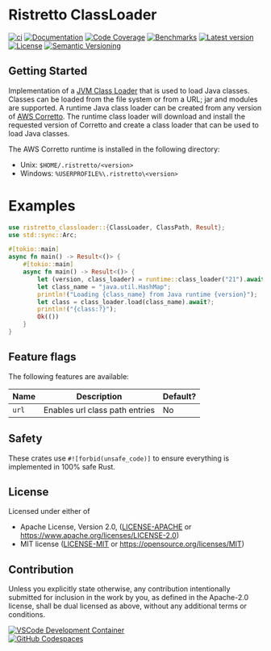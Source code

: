 # Ristretto ClassLoader

[![ci](https://github.com/theseus-rs/ristretto/actions/workflows/ci.yml/badge.svg?branch=main)](https://github.com/theseus-rs/ristretto/actions/workflows/ci.yml)
[![Documentation](https://docs.rs/ristretto_classloader/badge.svg)](https://docs.rs/ristretto_classloader)
[![Code Coverage](https://codecov.io/gh/theseus-rs/ristretto/branch/main/graph/badge.svg)](https://codecov.io/gh/theseus-rs/ristretto)
[![Benchmarks](https://img.shields.io/badge/%F0%9F%90%B0_bencher-enabled-6ec241)](https://bencher.dev/perf/theseus-rs-ristretto)
[![Latest version](https://img.shields.io/crates/v/ristretto_classloader.svg)](https://crates.io/crates/ristretto_classloader)
[![License](https://img.shields.io/crates/l/ristretto_classloader)](https://github.com/theseus-rs/ristretto#license)
[![Semantic Versioning](https://img.shields.io/badge/%E2%9A%99%EF%B8%8F_SemVer-2.0.0-blue)](https://semver.org/spec/v2.0.0.html)

## Getting Started

Implementation of a [JVM Class Loader](https://docs.oracle.com/javase/specs/jvms/se22/html/jvms-4.html)
that is used to load Java classes. Classes can be loaded from the file system or from a URL;
jar and modules are supported. A runtime Java class loader can be created from any version of
[AWS Corretto](https://github.com/corretto). The runtime class loader will download and install
the requested version of Corretto and create a class loader that can be used to load Java
classes.

The AWS Corretto runtime is installed in the following directory:

- Unix: `$HOME/.ristretto/<version>`
- Windows: `%USERPROFILE%\.ristretto\<version>`

# Examples

```rust
use ristretto_classloader::{ClassLoader, ClassPath, Result};
use std::sync::Arc;

#[tokio::main]
async fn main() -> Result<()> {
    #[tokio::main]
    async fn main() -> Result<()> {
        let (version, class_loader) = runtime::class_loader("21").await?;
        let class_name = "java.util.HashMap";
        println!("Loading {class_name} from Java runtime {version}");
        let class = class_loader.load(class_name).await?;
        println!("{class:?}");
        Ok(())
    }
}
```

## Feature flags

The following features are available:

| Name  | Description                    | Default? |
|-------|--------------------------------|----------|
| `url` | Enables url class path entries | No       |

## Safety

These crates use `#![forbid(unsafe_code)]` to ensure everything is implemented in 100% safe Rust.

## License

Licensed under either of

* Apache License, Version 2.0, ([LICENSE-APACHE](LICENSE-APACHE) or https://www.apache.org/licenses/LICENSE-2.0)
* MIT license ([LICENSE-MIT](LICENSE-MIT) or https://opensource.org/licenses/MIT)

## Contribution

Unless you explicitly state otherwise, any contribution intentionally submitted
for inclusion in the work by you, as defined in the Apache-2.0 license, shall be dual licensed as above, without any
additional terms or conditions.

<a href="https://vscode.dev/redirect?url=vscode://ms-vscode-remote.remote-containers/cloneInVolume?url=https://github.com/theseus-rs/ristretto">
<img
  src="https://img.shields.io/static/v1?label=VSCode%20Development%20Container&logo=visualstudiocode&message=Open&color=orange"
  alt="VSCode Development Container"
/>
</a>
<br/>
<a href="https://github.dev/theseus-rs/ristretto">
<img
  src="https://img.shields.io/static/v1?label=GitHub%20Codespaces&logo=github&message=Open&color=orange"
  alt="GitHub Codespaces"
/>
</a>
